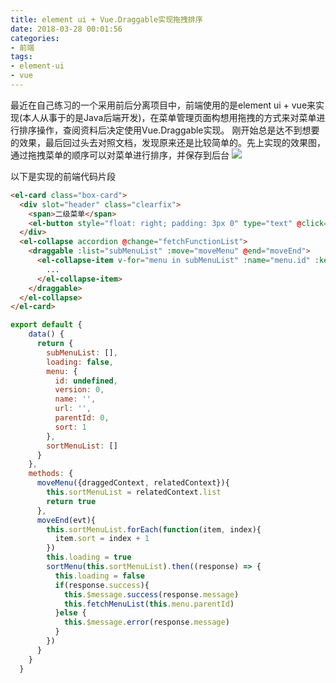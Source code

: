 ```yaml
---
title: element ui + Vue.Draggable实现拖拽排序
date: 2018-03-28 00:01:56
categories: 
- 前端
tags:
- element-ui
- vue
---
```

最近在自己练习的一个采用前后分离项目中，前端使用的是element ui + vue来实现(本人从事于的是Java后端开发)，在菜单管理页面构想用拖拽的方式来对菜单进行排序操作，查阅资料后决定使用Vue.Draggable实现。<!--more-->
刚开始总是达不到想要的效果，最后回过头去对照文档，发现原来还是比较简单的。先上实现的效果图，通过拖拽菜单的顺序可以对菜单进行排序，并保存到后台
![](http://pic.yhen.me/15221672181063.jpg)

以下是实现的前端代码片段

```html
<el-card class="box-card">
  <div slot="header" class="clearfix">
    <span>二级菜单</span>
    <el-button style="float: right; padding: 3px 0" type="text" @click="handleCreateMenu">新建菜单</el-button>
  </div>
  <el-collapse accordion @change="fetchFunctionList">
    <draggable :list="subMenuList" :move="moveMenu" @end="moveEnd">
      <el-collapse-item v-for="menu in subMenuList" :name="menu.id" :key="menu.id">
        ...
      </el-collapse-item>
    </draggable>
  </el-collapse>
</el-card>
```

```javascript
export default {
    data() {
      return {
        subMenuList: [],
        loading: false,
        menu: {
          id: undefined,
          version: 0,
          name: '',
          url: '',
          parentId: 0,
          sort: 1
        },
        sortMenuList: []
      }
    },
    methods: {
      moveMenu({draggedContext, relatedContext}){
        this.sortMenuList = relatedContext.list
        return true
      },
      moveEnd(evt){
        this.sortMenuList.forEach(function(item, index){
          item.sort = index + 1
        })
        this.loading = true
        sortMenu(this.sortMenuList).then((response) => {
          this.loading = false
          if(response.success){
            this.$message.success(response.message)
            this.fetchMenuList(this.menu.parentId)
          }else {
            this.$message.error(response.message)
          }
        })
      }
    }
  }
```




